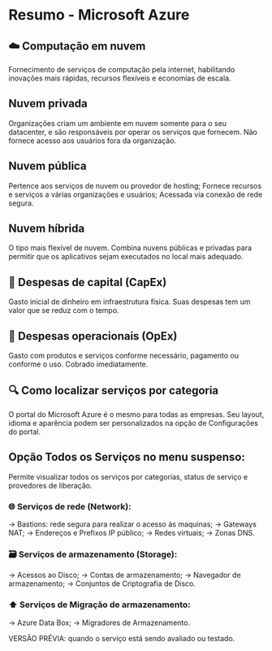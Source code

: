 # Resumo - Microsoft Azure
## ☁️ Computação em nuvem
Fornecimento de serviços de computação pela internet, habilitando inovações mais rápidas, recursos flexíveis e economias de escala.

## Nuvem privada
Organizações criam um ambiente em nuvem somente para o seu datacenter, e são responsáveis por operar os serviços que fornecem. Não fornece acesso aos usuários fora da organização.

## Nuvem pública
Pertence aos serviços de nuvem ou provedor de hosting;
Fornece recursos e serviços a várias organizações e usuários;
Acessada via conexão de rede segura.

## Nuvem híbrida
O tipo mais flexível de nuvem. Combina nuvens públicas e privadas para permitir que os aplicativos sejam executados no local mais adequado.

## 💸 Despesas de capital (CapEx)
Gasto inicial de dinheiro em infraestrutura física. Suas despesas tem um valor que se reduz com o tempo.

## 💸 Despesas operacionais (OpEx)
Gasto com produtos e serviços conforme necessário, pagamento ou conforme o uso. Cobrado imediatamente.

## 🔍 Como localizar serviços por categoria
O portal do Microsoft Azure é o mesmo para todas as empresas. Seu layout, idioma e aparência podem ser personalizados na opção de Configurações do portal.

## Opção Todos os Serviços no menu suspenso:
Permite visualizar todos os serviços por categorias, status de serviço e provedores de liberação.

### 🌐 Serviços de rede (Network):
-> Bastions: rede segura para realizar o acesso às maquinas;
-> Gateways NAT;
-> Endereços e Prefixos IP público;
-> Redes virtuais;
-> Zonas DNS.

### 🗃️ Serviços de armazenamento (Storage):
-> Acessos ao Disco;
-> Contas de armazenamento;
-> Navegador de armazenamento;
-> Conjuntos de Criptografia de Disco.

### ⬆️ Serviços de Migração de armazenamento:
-> Azure Data Box;
-> Migradores de Armazenamento.

VERSÃO PRÉVIA: quando o serviço está sendo avaliado ou testado.

